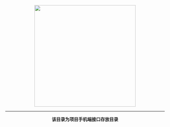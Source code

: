 <p align="center">
    <a href="https://www.cdhaichuang.com" target="_blank">
        <img width="320" src="https://www.haichuang.pro/upload/202010/1602729036.png">
    </a>
</p>

<hr/>
<p align="center">
    <b>该目录为项目手机端接口存放目录</b>
</p>
